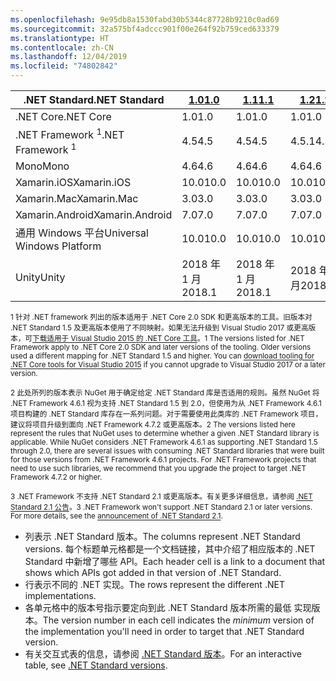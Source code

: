 ```yaml
---
ms.openlocfilehash: 9e95db8a1530fabd30b5344c87728b9210c0ad69
ms.sourcegitcommit: 32a575bf4adccc901f00e264f92b759ced633379
ms.translationtype: HT
ms.contentlocale: zh-CN
ms.lasthandoff: 12/04/2019
ms.locfileid: "74802842"
---
```

| <span data-ttu-id="817ec-101">.NET Standard</span><span class="sxs-lookup"><span data-stu-id="817ec-101">.NET Standard</span></span>              | <span data-ttu-id="817ec-102">[1.0]</span><span class="sxs-lookup"><span data-stu-id="817ec-102">[1.0]</span></span>  | <span data-ttu-id="817ec-103">[1.1]</span><span class="sxs-lookup"><span data-stu-id="817ec-103">[1.1]</span></span>  | <span data-ttu-id="817ec-104">[1.2]</span><span class="sxs-lookup"><span data-stu-id="817ec-104">[1.2]</span></span> | <span data-ttu-id="817ec-105">[1.3]</span><span class="sxs-lookup"><span data-stu-id="817ec-105">[1.3]</span></span> | <span data-ttu-id="817ec-106">[1.4]</span><span class="sxs-lookup"><span data-stu-id="817ec-106">[1.4]</span></span> | <span data-ttu-id="817ec-107">[1.5]</span><span class="sxs-lookup"><span data-stu-id="817ec-107">[1.5]</span></span>              | <span data-ttu-id="817ec-108">[1.6]</span><span class="sxs-lookup"><span data-stu-id="817ec-108">[1.6]</span></span>              | <span data-ttu-id="817ec-109">[2.0]</span><span class="sxs-lookup"><span data-stu-id="817ec-109">[2.0]</span></span>               | <span data-ttu-id="817ec-110">[2.1]</span><span class="sxs-lookup"><span data-stu-id="817ec-110">[2.1]</span></span> |
|----------------------------|--------|--------|-------|-------|-------|--------------------|--------------------|---------------------|---------------------
| <span data-ttu-id="817ec-111">.NET Core</span><span class="sxs-lookup"><span data-stu-id="817ec-111">.NET Core</span></span>                  | <span data-ttu-id="817ec-112">1.0</span><span class="sxs-lookup"><span data-stu-id="817ec-112">1.0</span></span>    | <span data-ttu-id="817ec-113">1.0</span><span class="sxs-lookup"><span data-stu-id="817ec-113">1.0</span></span>    | <span data-ttu-id="817ec-114">1.0</span><span class="sxs-lookup"><span data-stu-id="817ec-114">1.0</span></span>   | <span data-ttu-id="817ec-115">1.0</span><span class="sxs-lookup"><span data-stu-id="817ec-115">1.0</span></span>   | <span data-ttu-id="817ec-116">1.0</span><span class="sxs-lookup"><span data-stu-id="817ec-116">1.0</span></span>   | <span data-ttu-id="817ec-117">1.0</span><span class="sxs-lookup"><span data-stu-id="817ec-117">1.0</span></span>                | <span data-ttu-id="817ec-118">1.0</span><span class="sxs-lookup"><span data-stu-id="817ec-118">1.0</span></span>                | <span data-ttu-id="817ec-119">2.0</span><span class="sxs-lookup"><span data-stu-id="817ec-119">2.0</span></span>                 | <span data-ttu-id="817ec-120">3.0</span><span class="sxs-lookup"><span data-stu-id="817ec-120">3.0</span></span> |
| <span data-ttu-id="817ec-121">.NET Framework <sup>1</sup></span><span class="sxs-lookup"><span data-stu-id="817ec-121">.NET Framework <sup>1</sup></span></span>| <span data-ttu-id="817ec-122">4.5</span><span class="sxs-lookup"><span data-stu-id="817ec-122">4.5</span></span>    | <span data-ttu-id="817ec-123">4.5</span><span class="sxs-lookup"><span data-stu-id="817ec-123">4.5</span></span>    | <span data-ttu-id="817ec-124">4.5.1</span><span class="sxs-lookup"><span data-stu-id="817ec-124">4.5.1</span></span> | <span data-ttu-id="817ec-125">4.6</span><span class="sxs-lookup"><span data-stu-id="817ec-125">4.6</span></span>   | <span data-ttu-id="817ec-126">4.6.1</span><span class="sxs-lookup"><span data-stu-id="817ec-126">4.6.1</span></span> | <span data-ttu-id="817ec-127">4.6.1 <sup>2</sup></span><span class="sxs-lookup"><span data-stu-id="817ec-127">4.6.1 <sup>2</sup></span></span> | <span data-ttu-id="817ec-128">4.6.1 <sup>2</sup></span><span class="sxs-lookup"><span data-stu-id="817ec-128">4.6.1 <sup>2</sup></span></span> | <span data-ttu-id="817ec-129">4.6.1 <sup>2</sup></span><span class="sxs-lookup"><span data-stu-id="817ec-129">4.6.1 <sup>2</sup></span></span>  | <span data-ttu-id="817ec-130">N/A<sup>3</sup></span><span class="sxs-lookup"><span data-stu-id="817ec-130">N/A<sup>3</sup></span></span> |
| <span data-ttu-id="817ec-131">Mono</span><span class="sxs-lookup"><span data-stu-id="817ec-131">Mono</span></span>                       | <span data-ttu-id="817ec-132">4.6</span><span class="sxs-lookup"><span data-stu-id="817ec-132">4.6</span></span>    | <span data-ttu-id="817ec-133">4.6</span><span class="sxs-lookup"><span data-stu-id="817ec-133">4.6</span></span>    | <span data-ttu-id="817ec-134">4.6</span><span class="sxs-lookup"><span data-stu-id="817ec-134">4.6</span></span>   | <span data-ttu-id="817ec-135">4.6</span><span class="sxs-lookup"><span data-stu-id="817ec-135">4.6</span></span>   | <span data-ttu-id="817ec-136">4.6</span><span class="sxs-lookup"><span data-stu-id="817ec-136">4.6</span></span>   | <span data-ttu-id="817ec-137">4.6</span><span class="sxs-lookup"><span data-stu-id="817ec-137">4.6</span></span>                | <span data-ttu-id="817ec-138">4.6</span><span class="sxs-lookup"><span data-stu-id="817ec-138">4.6</span></span>                | <span data-ttu-id="817ec-139">5.4</span><span class="sxs-lookup"><span data-stu-id="817ec-139">5.4</span></span>                 | <span data-ttu-id="817ec-140">6.4</span><span class="sxs-lookup"><span data-stu-id="817ec-140">6.4</span></span> |
| <span data-ttu-id="817ec-141">Xamarin.iOS</span><span class="sxs-lookup"><span data-stu-id="817ec-141">Xamarin.iOS</span></span>                | <span data-ttu-id="817ec-142">10.0</span><span class="sxs-lookup"><span data-stu-id="817ec-142">10.0</span></span>   | <span data-ttu-id="817ec-143">10.0</span><span class="sxs-lookup"><span data-stu-id="817ec-143">10.0</span></span>   | <span data-ttu-id="817ec-144">10.0</span><span class="sxs-lookup"><span data-stu-id="817ec-144">10.0</span></span>  | <span data-ttu-id="817ec-145">10.0</span><span class="sxs-lookup"><span data-stu-id="817ec-145">10.0</span></span>  | <span data-ttu-id="817ec-146">10.0</span><span class="sxs-lookup"><span data-stu-id="817ec-146">10.0</span></span>  | <span data-ttu-id="817ec-147">10.0</span><span class="sxs-lookup"><span data-stu-id="817ec-147">10.0</span></span>               | <span data-ttu-id="817ec-148">10.0</span><span class="sxs-lookup"><span data-stu-id="817ec-148">10.0</span></span>               | <span data-ttu-id="817ec-149">10.14</span><span class="sxs-lookup"><span data-stu-id="817ec-149">10.14</span></span>               | <span data-ttu-id="817ec-150">12.16</span><span class="sxs-lookup"><span data-stu-id="817ec-150">12.16</span></span> |
| <span data-ttu-id="817ec-151">Xamarin.Mac</span><span class="sxs-lookup"><span data-stu-id="817ec-151">Xamarin.Mac</span></span>                | <span data-ttu-id="817ec-152">3.0</span><span class="sxs-lookup"><span data-stu-id="817ec-152">3.0</span></span>    | <span data-ttu-id="817ec-153">3.0</span><span class="sxs-lookup"><span data-stu-id="817ec-153">3.0</span></span>    | <span data-ttu-id="817ec-154">3.0</span><span class="sxs-lookup"><span data-stu-id="817ec-154">3.0</span></span>   | <span data-ttu-id="817ec-155">3.0</span><span class="sxs-lookup"><span data-stu-id="817ec-155">3.0</span></span>   | <span data-ttu-id="817ec-156">3.0</span><span class="sxs-lookup"><span data-stu-id="817ec-156">3.0</span></span>   | <span data-ttu-id="817ec-157">3.0</span><span class="sxs-lookup"><span data-stu-id="817ec-157">3.0</span></span>                | <span data-ttu-id="817ec-158">3.0</span><span class="sxs-lookup"><span data-stu-id="817ec-158">3.0</span></span>                | <span data-ttu-id="817ec-159">3.8</span><span class="sxs-lookup"><span data-stu-id="817ec-159">3.8</span></span>                 | <span data-ttu-id="817ec-160">5.16</span><span class="sxs-lookup"><span data-stu-id="817ec-160">5.16</span></span> |
| <span data-ttu-id="817ec-161">Xamarin.Android</span><span class="sxs-lookup"><span data-stu-id="817ec-161">Xamarin.Android</span></span>            | <span data-ttu-id="817ec-162">7.0</span><span class="sxs-lookup"><span data-stu-id="817ec-162">7.0</span></span>    | <span data-ttu-id="817ec-163">7.0</span><span class="sxs-lookup"><span data-stu-id="817ec-163">7.0</span></span>    | <span data-ttu-id="817ec-164">7.0</span><span class="sxs-lookup"><span data-stu-id="817ec-164">7.0</span></span>   | <span data-ttu-id="817ec-165">7.0</span><span class="sxs-lookup"><span data-stu-id="817ec-165">7.0</span></span>   | <span data-ttu-id="817ec-166">7.0</span><span class="sxs-lookup"><span data-stu-id="817ec-166">7.0</span></span>   | <span data-ttu-id="817ec-167">7.0</span><span class="sxs-lookup"><span data-stu-id="817ec-167">7.0</span></span>                | <span data-ttu-id="817ec-168">7.0</span><span class="sxs-lookup"><span data-stu-id="817ec-168">7.0</span></span>                | <span data-ttu-id="817ec-169">8.0</span><span class="sxs-lookup"><span data-stu-id="817ec-169">8.0</span></span>                 | <span data-ttu-id="817ec-170">10.0</span><span class="sxs-lookup"><span data-stu-id="817ec-170">10.0</span></span> |
| <span data-ttu-id="817ec-171">通用 Windows 平台</span><span class="sxs-lookup"><span data-stu-id="817ec-171">Universal Windows Platform</span></span> | <span data-ttu-id="817ec-172">10.0</span><span class="sxs-lookup"><span data-stu-id="817ec-172">10.0</span></span>   | <span data-ttu-id="817ec-173">10.0</span><span class="sxs-lookup"><span data-stu-id="817ec-173">10.0</span></span>   | <span data-ttu-id="817ec-174">10.0</span><span class="sxs-lookup"><span data-stu-id="817ec-174">10.0</span></span>  | <span data-ttu-id="817ec-175">10.0</span><span class="sxs-lookup"><span data-stu-id="817ec-175">10.0</span></span>  | <span data-ttu-id="817ec-176">10.0</span><span class="sxs-lookup"><span data-stu-id="817ec-176">10.0</span></span>  | <span data-ttu-id="817ec-177">10.0.16299</span><span class="sxs-lookup"><span data-stu-id="817ec-177">10.0.16299</span></span>         | <span data-ttu-id="817ec-178">10.0.16299</span><span class="sxs-lookup"><span data-stu-id="817ec-178">10.0.16299</span></span>         | <span data-ttu-id="817ec-179">10.0.16299</span><span class="sxs-lookup"><span data-stu-id="817ec-179">10.0.16299</span></span>          | <span data-ttu-id="817ec-180">待定</span><span class="sxs-lookup"><span data-stu-id="817ec-180">TBD</span></span> |
| <span data-ttu-id="817ec-181">Unity</span><span class="sxs-lookup"><span data-stu-id="817ec-181">Unity</span></span>                      | <span data-ttu-id="817ec-182">2018 年 1 月</span><span class="sxs-lookup"><span data-stu-id="817ec-182">2018.1</span></span> | <span data-ttu-id="817ec-183">2018 年 1 月</span><span class="sxs-lookup"><span data-stu-id="817ec-183">2018.1</span></span> | <span data-ttu-id="817ec-184">2018 年 1 月</span><span class="sxs-lookup"><span data-stu-id="817ec-184">2018.1</span></span>| <span data-ttu-id="817ec-185">2018 年 1 月</span><span class="sxs-lookup"><span data-stu-id="817ec-185">2018.1</span></span>| <span data-ttu-id="817ec-186">2018 年 1 月</span><span class="sxs-lookup"><span data-stu-id="817ec-186">2018.1</span></span>| <span data-ttu-id="817ec-187">2018 年 1 月</span><span class="sxs-lookup"><span data-stu-id="817ec-187">2018.1</span></span>             |  <span data-ttu-id="817ec-188">2018 年 1 月</span><span class="sxs-lookup"><span data-stu-id="817ec-188">2018.1</span></span>            | <span data-ttu-id="817ec-189">2018 年 1 月</span><span class="sxs-lookup"><span data-stu-id="817ec-189">2018.1</span></span>              | <span data-ttu-id="817ec-190">待定</span><span class="sxs-lookup"><span data-stu-id="817ec-190">TBD</span></span> |

<span data-ttu-id="817ec-191"><sup>1 针对 .NET framework 列出的版本适用于 .NET Core 2.0 SDK 和更高版本的工具。旧版本对 .NET Standard 1.5 及更高版本使用了不同映射。如果无法升级到 Visual Studio 2017 或更高版本，可[下载适用于 Visual Studio 2015 的 .NET Core 工具](https://github.com/dotnet/core/blob/master/release-notes/download-archive.md)。</sup></span><span class="sxs-lookup"><span data-stu-id="817ec-191"><sup>1 The versions listed for .NET Framework apply to .NET Core 2.0 SDK and later versions of the tooling. Older versions used a different mapping for .NET Standard 1.5 and higher. You can [download tooling for .NET Core tools for Visual Studio 2015](https://github.com/dotnet/core/blob/master/release-notes/download-archive.md) if you cannot upgrade to Visual Studio 2017 or a later version.</sup></span></span>

<span data-ttu-id="817ec-192"><sup>2 此处所列的版本表示 NuGet 用于确定给定 .NET Standard 库是否适用的规则。虽然 NuGet 将 .NET Framework 4.6.1 视为支持 .NET Standard 1.5 到 2.0，但使用为从 .NET Framework 4.6.1 项目构建的 .NET Standard 库存在一系列问题。对于需要使用此类库的 .NET Framework 项目，建议将项目升级到面向 .NET Framework 4.7.2 或更高版本。</sup></span><span class="sxs-lookup"><span data-stu-id="817ec-192"><sup>2 The versions listed here represent the rules that NuGet uses to determine whether a given .NET Standard library is applicable. While NuGet considers .NET Framework 4.6.1 as supporting .NET Standard 1.5 through 2.0, there are several issues with consuming .NET Standard libraries that were built for those versions from .NET Framework 4.6.1 projects. For .NET Framework projects that need to use such libraries, we recommend that you upgrade the project to target .NET Framework 4.7.2 or higher.</sup></span></span>

<span data-ttu-id="817ec-193"><sup>3 .NET Framework 不支持 .NET Standard 2.1 或更高版本。有关更多详细信息，请参阅 [.NET Standard 2.1 公告](https://devblogs.microsoft.com/dotnet/announcing-net-standard-2-1/)。</sup></span><span class="sxs-lookup"><span data-stu-id="817ec-193"><sup>3 .NET Framework won't support .NET Standard 2.1 or later versions. For more details, see the [announcement of .NET Standard 2.1](https://devblogs.microsoft.com/dotnet/announcing-net-standard-2-1/).</sup></span></span>

- <span data-ttu-id="817ec-194">列表示 .NET Standard 版本。</span><span class="sxs-lookup"><span data-stu-id="817ec-194">The columns represent .NET Standard versions.</span></span> <span data-ttu-id="817ec-195">每个标题单元格都是一个文档链接，其中介绍了相应版本的 .NET Standard 中新增了哪些 API。</span><span class="sxs-lookup"><span data-stu-id="817ec-195">Each header cell is a link to a document that shows which APIs got added in that version of .NET Standard.</span></span>
- <span data-ttu-id="817ec-196">行表示不同的 .NET 实现。</span><span class="sxs-lookup"><span data-stu-id="817ec-196">The rows represent the different .NET implementations.</span></span>
- <span data-ttu-id="817ec-197">各单元格中的版本号指示要定向到此 .NET Standard 版本所需的最低  实现版本。</span><span class="sxs-lookup"><span data-stu-id="817ec-197">The version number in each cell indicates the *minimum* version of the implementation you'll need in order to target that .NET Standard version.</span></span>
- <span data-ttu-id="817ec-198">有关交互式表的信息，请参阅 [.NET Standard 版本](https://dotnet.microsoft.com/platform/dotnet-standard#versions)。</span><span class="sxs-lookup"><span data-stu-id="817ec-198">For an interactive table, see [.NET Standard versions](https://dotnet.microsoft.com/platform/dotnet-standard#versions).</span></span>

[1.0]: https://github.com/dotnet/standard/blob/master/docs/versions/netstandard1.0.md
[1.1]: https://github.com/dotnet/standard/blob/master/docs/versions/netstandard1.1.md
[1.2]: https://github.com/dotnet/standard/blob/master/docs/versions/netstandard1.2.md
[1.3]: https://github.com/dotnet/standard/blob/master/docs/versions/netstandard1.3.md
[1.4]: https://github.com/dotnet/standard/blob/master/docs/versions/netstandard1.4.md
[1.5]: https://github.com/dotnet/standard/blob/master/docs/versions/netstandard1.5.md
[1.6]: https://github.com/dotnet/standard/blob/master/docs/versions/netstandard1.6.md
[2.0]: https://github.com/dotnet/standard/blob/master/docs/versions/netstandard2.0.md
[2.1]: https://github.com/dotnet/standard/blob/master/docs/versions/netstandard2.1.md
